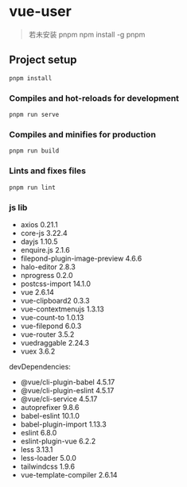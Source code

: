 # vue-user
> 若未安装 pnpm 
> npm  install -g pnpm
## Project setup
```
pnpm install
```

### Compiles and hot-reloads for development
```
pnpm run serve
```

### Compiles and minifies for production
```
pnpm run build
```

### Lints and fixes files
```
pnpm run lint
```

### js lib
+ axios 0.21.1
+ core-js 3.22.4
+ dayjs 1.10.5
+ enquire.js 2.1.6
+ filepond-plugin-image-preview 4.6.6
+ halo-editor 2.8.3
+ nprogress 0.2.0
+ postcss-import 14.1.0
+ vue 2.6.14
+ vue-clipboard2 0.3.3
+ vue-contextmenujs 1.3.13
+ vue-count-to 1.0.13
+ vue-filepond 6.0.3
+ vue-router 3.5.2
+ vuedraggable 2.24.3
+ vuex 3.6.2

devDependencies:
+ @vue/cli-plugin-babel 4.5.17
+ @vue/cli-plugin-eslint 4.5.17
+ @vue/cli-service 4.5.17
+ autoprefixer 9.8.6
+ babel-eslint 10.1.0
+ babel-plugin-import 1.13.3
+ eslint 6.8.0
+ eslint-plugin-vue 6.2.2
+ less 3.13.1
+ less-loader 5.0.0
+ tailwindcss 1.9.6
+ vue-template-compiler 2.6.14
